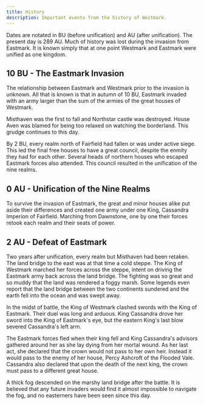 ```yaml
---
title: History
description: Important events from the history of Westmark.
---
```


Dates are notated in BU (before unification) and AU (after unification). The present day is 289 AU. Much of history was lost during the invasion from Eastmark. It is known simply that at one point Westmark and Eastmark were unified as one kingdom.

## 10 BU - The Eastmark Invasion
The relationship between Eastmark and Westmark prior to the invasion is unknown. All that is known is that in autumn of 10 BU, Eastmark invaded with an army larger than the sum of the armies of the great houses of Westmark.

Misthaven was the first to fall and Northstar castle was destroyed. House Aven was blamed for being too relaxed on watching the borderland. This grudge continues to this day.

By 2 BU, every realm north of Fairfield had fallen or was under active siege. This led the final free houses to have a great council, despite the enmity they had for each other. Several heads of northern houses who escaped Eastmark forces also attended. This council resulted in the unification of the nine realms. 

## 0 AU - Unification of the Nine Realms
To survive the invasion of Eastmark, the great and minor houses alike put aside their differences and created one army under one King, Cassandra Imperion of Fairfield. Marching from Dawnstone, one by one their forces retook each realm and their seats of power.

## 2 AU - Defeat of Eastmark
Two years after unification, every realm but Misthaven had been retaken. The land bridge to the east was at that time a cold steppe. The King of Westmark marched her forces across the steppe, intent on driving the Eastmark army back across the land bridge. The fighting was so great and so muddy that the land was rendered a foggy marsh. Some legends even report that the land bridge between the two continents sundered and the earth fell into the ocean and was swept away.

In the midst of battle, the King of Westmark clashed swords with the King of Eastmark. Their duel was long and arduous. King Cassandra drove her sword into the King of Eastmark's eye, but the eastern King's last blow severed Cassandra's left arm. 

The Eastmark forces fled when their king fell and King Cassandra's advisors gathered around her as she lay dying from her mortal wound. As her last act, she declared that the crown would not pass to her own heir. Instead it would pass to the enemy of her house, Percy Ashcroft of the Flooded Vale. Cassandra also declared that upon the death of the next king, the crown must pass to a different great house.

A thick fog descended on the marshy land bridge after the battle. It is believed that any future invaders would find it almost impossible to navigate the fog, and no easterners have been seen since this day.